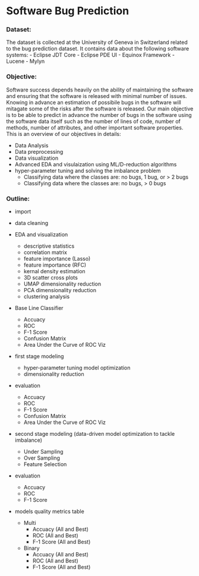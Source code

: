 # Software Bug Prediction

### Dataset:
The dataset is collected at the University of Geneva in Switzerland related to the bug prediction dataset. It contains data about the following software systems:
    - Eclipse JDT Core
    - Eclipse PDE UI
    - Equinox Framework
    - Lucene
    - Mylyn
    
### Objective:
Software success depends heavily on the ability of maintaining the software and ensuring that the software is released with minimal number of issues. Knowing in advance an estimation of possibile bugs in the software will mitagate some of the risks after the software is released. Our main objective is to be able to predict in advance the number of bugs in the software using the software data itself such as the number of lines of code, number of methods, number of attributes, and other important software properties. This is an overview of our objectives in details:
- Data Analysis
- Data preprocessing
- Data visualization
- Advanced EDA and visulaization using ML/D-reduction algorithms
- hyper-parameter tuning and solving the imbalance problem
    - Classifying data where the classes are: no bugs, 1 bug, or > 2 bugs
    - Classifying data where the classes are: no bugs, > 0 bugs

### Outline:
- import
- data cleaning
- EDA and visualization
    - descriptive statistics
    - correlation matrix
    - feature importance (Lasso)
    - feature importance (RFC)
    - kernal density estimation
    - 3D scatter cross plots
    - UMAP dimensionality reduction
    - PCA dimensionality reduction
    - clustering analysis
   
   
- Base Line Classifier
    - Accuacy
    - ROC
    - F-1 Score
    - Confusion Matrix
    - Area Under the Curve of ROC Viz
    
    
- first stage modeling
    - hyper-parameter tuning model optimization
    - dimensionality reduction
    
    
- evaluation
    - Accuacy
    - ROC
    - F-1 Score
    - Confusion Matrix
    - Area Under the Curve of ROC Viz
    
    
- second stage modeling (data-driven model optimization to tackle imbalance)
    - Under Sampling
    - Over Sampling
    - Feature Selection


- evaluation
    - Accuacy
    - ROC
    - F-1 Score
    
    
- models quality metrics table
    - Multi
        - Accuacy (All and Best)
        - ROC (All and Best)
        - F-1 Score (All and Best)
    - Binary
        - Accuacy (All and Best)
        - ROC (All and Best)
        - F-1 Score (All and Best)